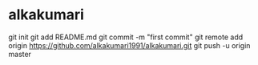 alkakumari
==========
git init
git add README.md
git commit -m "first commit"
git remote add origin https://github.com/alkakumari1991/alkakumari.git
git push -u origin master
